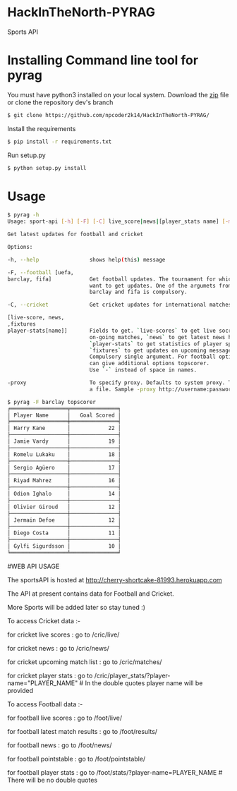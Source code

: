 # HackInTheNorth-PYRAG
Sports API
# Installing Command line tool for pyrag
You must have python3 installed on your local system.
Download the [zip](https://github.com/npcoder2k14/HackInTheNorth-PYRAG/archive/dev.zip) file or clone the repository dev's branch
```bash
$ git clone https://github.com/npcoder2k14/HackInTheNorth-PYRAG/
```
Install the requirements
```bash
$ pip install -r requirements.txt
```
Run setup.py
```bash
$ python setup.py install
```
# Usage
```bash
$ pyrag -h
Usage: sport-api [-h] [-F] [-C] live_score|news|[player_stats name] [-my_fav_team]

Get latest updates for football and cricket

Options:

-h, --help                shows help(this) message

-F, --football [uefa,
barclay, fifa]            Get football updates. The tournament for which you
                          want to get updates. One of the argumets from uefa,
                          barclay and fifa is compulsory.

-C, --cricket             Get cricket updates for international matches.

[live-score, news,
,fixtures
player-stats[name]]       Fields to get. `live-scores` to get live socre of
                          on-going matches, `news` to get latest news headlines,
                          `player-stats` to get statistics of player specified.
                          `fixtures` to get updates on upcoming messages.
                          Compulsory single argument. For football option you
                          can give additional options topscorer.
                          Use `-` instead of space in names.

-proxy                    To specify proxy. Defaults to system proxy. Take name of
                          a file. Sample -proxy http://username:password@host:port/

$ pyrag -F barclay topscorer
╒══════════════════╤═══════════════╕
│ Player Name      │   Goal Scored │
╞══════════════════╪═══════════════╡
│ Harry Kane       │            22 │
├──────────────────┼───────────────┤
│ Jamie Vardy      │            19 │
├──────────────────┼───────────────┤
│ Romelu Lukaku    │            18 │
├──────────────────┼───────────────┤
│ Sergio Agüero    │            17 │
├──────────────────┼───────────────┤
│ Riyad Mahrez     │            16 │
├──────────────────┼───────────────┤
│ Odion Ighalo     │            14 │
├──────────────────┼───────────────┤
│ Olivier Giroud   │            12 │
├──────────────────┼───────────────┤
│ Jermain Defoe    │            12 │
├──────────────────┼───────────────┤
│ Diego Costa      │            11 │
├──────────────────┼───────────────┤
│ Gylfi Sigurdsson │            10 │
╘══════════════════╧═══════════════╛

```
#WEB API USAGE

The sportsAPI is hosted at http://cherry-shortcake-81993.herokuapp.com

The API at present contains data for Football and Cricket.

More Sports will be added later so stay tuned :)

To access Cricket data :-

for cricket live scores : go to /cric/live/

for cricket news : go to /cric/news/

for cricket upcoming match list : go to /cric/matches/

for cricket player stats : go to /cric/player_stats/?player-name="PLAYER_NAME"  # In the double quotes player name will be provided


To access Football data :-

for football live scores : go to /foot/live/

for football latest match results : go to /foot/results/

for football news : go to /foot/news/

for football pointstable : go to /foot/pointstable/

for football player stats : go to /foot/stats/?player-name=PLAYER_NAME          # There will be no double quotes

